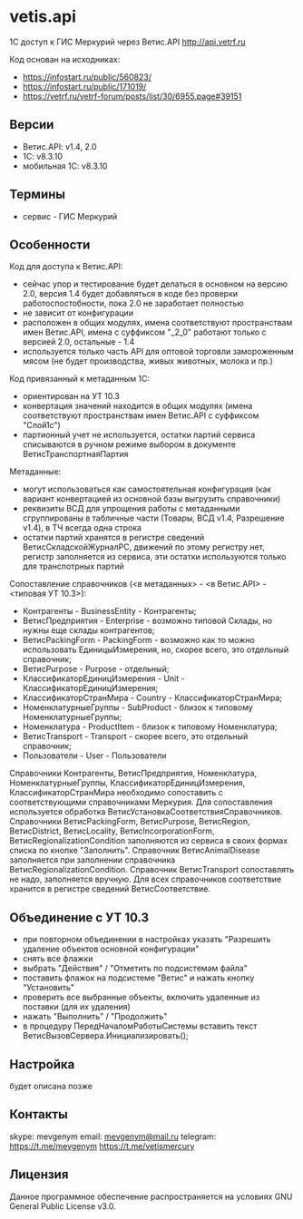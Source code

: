 # vetis.api #

1С доступ к ГИС Меркурий через Ветис.API http://api.vetrf.ru

Код основан на исходниках:
- https://infostart.ru/public/560823/
- https://infostart.ru/public/171019/
- https://vetrf.ru/vetrf-forum/posts/list/30/6955.page#39151

## Версии ##
- Ветис.API: v1.4, 2.0
- 1C: v8.3.10
- мобильная 1C: v8.3.10

## Термины ##
- сервис - ГИС Меркурий

## Особенности ##

Код для доступа к Ветис.API:
- сейчас упор и тестирование будет делаться в основном на версию 2.0, версия 1.4 будет добавляться в коде без проверки работоспостобности, пока 2.0 не заработает полностью
- не зависит от конфигурации
- расположен в общих модулях, имена соответствуют пространствам имен Ветис.API, имена с суффиксом "_2_0" работают только с версией 2.0, остальные - 1.4
- используется только часть API для оптовой торговли замороженным мясом (не будет производства, живых животных, молока и пр.)

Код привязанный к метаданным 1С:
- ориентирован на УТ 10.3
- конвертация значений находится в общих модулях (имена соответствуют пространствам имен Ветис.API с суффиксом "Слой1с")
- партионный учет не используется, остатки партий сервиса списываются в ручном режиме выбором в документе ВетисТранспортнаяПартия

Метаданные:
- могут использоваться как самостоятельная конфигурация (как вариант конвертацией из основной базы выгрузить справочники)
- реквизиты ВСД для упрощения работы с метаданными сгруппированы в табличные части (Товары, ВСД v1.4, Разрешение v1.4), в ТЧ всегда одна строка
- остатки партий хранятся в регистре сведений ВетисСкладскойЖурналРС, движений по этому регистру нет, регистр заполняется из сервиса, эти остатки используются только для транспотрных партий

Сопоставление справочников (<в метаданных> - <в Ветис.API> - <типовая УТ 10.3>):
- Контрагенты - BusinessEntity - Контрагенты;
- ВетисПредприятия - Enterprise - возможно типовой Склады, но нужны еще склады контрагентов;
- ВетисPackingForm - PackingForm - возможно как то можно использовать ЕдиницыИзмерения, но, скорее всего, это отдельный справочник;
- ВетисPurpose - Purpose - отдельный;
- КлассификаторЕдиницИзмерения - Unit - КлассификаторЕдиницИзмерения;
- КлассификаторСтранМира - Country - КлассификаторСтранМира;
- НоменклатурныеГруппы - SubProduct - близок к типовому НоменклатурныеГруппы;
- Номенклатура - ProductItem - близок к типовому Номенклатура;
- ВетисTransport - Transport - скорее всего, это отдельный справочник;
- Пользователи - User - Пользователи

Справочники Контрагенты, ВетисПредприятия, Номенклатура, НоменклатурныеГруппы, КлассификаторЕдиницИзмерения, КлассификаторСтранМира необходимо сопоставить с соответствующими справочниками Меркурия. Для сопоставления используется обработка ВетисУстановкаСоответствияСправочников. Справочники ВетисPackingForm, ВетисPurpose, ВетисRegion, ВетисDistrict, ВетисLocality, ВетисIncorporationForm, ВетисRegionalizationCondition заполняются из сервиса в своих формах списка по кнопке "Заполнить". Справочник ВетисAnimalDisease заполняется при заполнении справочника ВетисRegionalizationCondition. Справочник ВетисTransport сопоставлять не надо, заполняется вручную. Для всех справочников соответствие хранится в регистре сведений ВетисСоответствие.

## Объединение с УТ 10.3 ##
 - при повторном объединении в настройках указать "Разрешить удаление объектов основной конфигурации"
 - снять все флажки
 - выбрать "Действия" / "Отметить по подсистемам файла"
 - поставить флажок на подсистеме "Ветис" и нажать кнопку "Установить"
 - проверить все выбранные объекты, включить удаленные из поставки (для их удаления)
 - нажать "Выполнить" / "Продолжить"
 - в процедуру ПередНачаломРаботыСистемы вставить текст ВетисВызовСервера.Инициализировать();

## Настройка ##
 будет описана позже

## Контакты ##

skype: mevgenym
email: mevgenym@mail.ru
telegram: https://t.me/mevgenym https://t.me/vetismercury

## Лицензия ##

Данное программное обеспечение распространяется на условиях GNU General Public License v3.0.
